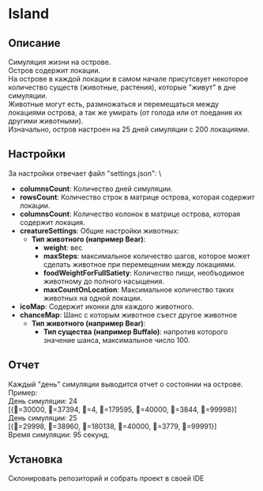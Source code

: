# Island

## Описание
Симуляция жизни на острове. \
Остров содержит локации. \
На острове в каждой локации в самом начале присутсвует некоторое количество существ (животные, растения), которые "живут" в дне симуляции. \
Животные могут есть, размножаться и перемещаться между локациями острова, а так же умирать (от голода или от поедания их другими животными). \
Изначально, остров настроен на 25 дней симуляции с 200 локациями.

## Настройки
За настройки отвечает файл "settings.json": \
 - **columnsCount**: Количество дней симуляции.
 - **rowsCount**: Количество строк в матрице острова, которая содержит локации.
 - **columnsCount**: Количество колонок в матрице острова, которая содержит локация.
 - **creatureSettings**: Общие настройки животных:
   - **Тип животного (например Bear)**:
     - **weight**: вес
     - **maxSteps**: максимальное количество шагов, которое может сделать животное при перемещении между локациями.
     - **foodWeightForFullSatiety**: Количество пищи, необъодимое животному до полного насыщения.
     - **maxCountOnLocation**: Максимальное количество таких животных на одной локации.
 - **icoMap**: Содержит иконки для каждого животного.
 - **chanceMap**: Шанс с которым животное съест другое животное
   - **Тип животного (например Bear)**:
     - **Тип существа (например Buffalo)**: напротив которого значение шанса, максимальное число 100.

## Отчет
Каждый "день" симуляции выводится отчет о состоянии на острове. \
Пример: \
День симуляции: 24 \
[{🐇=30000, 🦆=37394, 🐻=4, 🐛=179595, 🌿=40000, 🦅=3844, 🐁=99998}] \
День симуляции: 25 \
[{🐇=29998, 🦆=38960, 🐛=180138, 🌿=40000, 🦅=3779, 🐁=99991}] \
Время симуляции: 95 секунд.

## Установка
Склонировать репозиторий и собрать проект в своей IDE